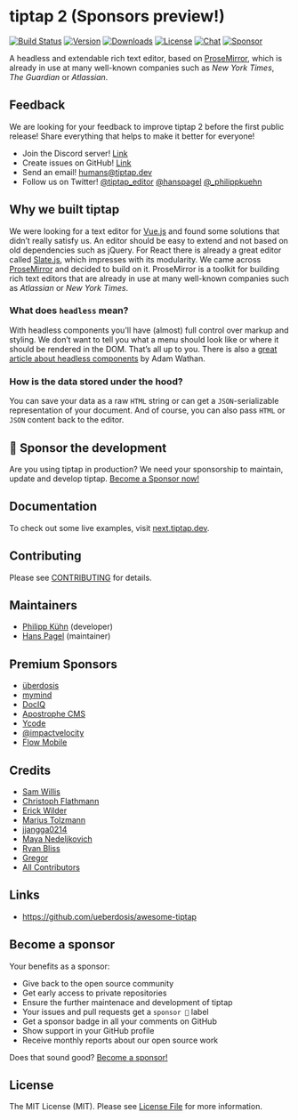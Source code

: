 # tiptap 2 (Sponsors preview!)
[![Build Status](https://github.com/ueberdosis/tiptap-next/workflows/build/badge.svg)](https://github.com/ueberdosis/tiptap-next/actions)
[![Version](https://img.shields.io/npm/v/@tiptap/core.svg?label=version)](https://www.npmjs.com/package/@tiptap/core)
[![Downloads](https://img.shields.io/npm/dm/@tiptap/core.svg)](https://npmcharts.com/compare/@tiptap/core?minimal=true)
[![License](https://img.shields.io/npm/l/@tiptap/core.svg)](https://www.npmjs.com/package/@tiptap/core)
[![Chat](https://img.shields.io/badge/chat-on%20discord-7289da.svg?sanitize=true)](https://discord.gg/WtJ49jGshW)
[![Sponsor](https://img.shields.io/static/v1?label=Sponsor&message=%E2%9D%A4&logo=GitHub)](https://github.com/sponsors/ueberdosis)

A headless and extendable rich text editor, based on [ProseMirror](https://github.com/ProseMirror/prosemirror), which is already in use at many well-known companies such as *New York Times*, *The Guardian* or *Atlassian*.

## Feedback
We are looking for your feedback to improve tiptap 2 before the first public release! Share everything that helps to make it better for everyone!

* Join the Discord server! [Link](https://discord.gg/WtJ49jGshW)
* Create issues on GitHub! [Link](https://github.com/ueberdosis/tiptap-next/issues)
* Send an email! [humans@tiptap.dev](mailto:humans@tiptap.dev)
* Follow us on Twitter! [@tiptap_editor](https://twitter.com/tiptap_editor) [@hanspagel](https://twitter.com/hanspagel) [@_philippkuehn](https://twitter.com/_philippkuehn)

## Why we built tiptap
We were looking for a text editor for [Vue.js](https://github.com/vuejs/vue) and found some solutions that didn’t really satisfy us. An editor should be easy to extend and not based on old dependencies such as jQuery. For React there is already a great editor called [Slate.js](https://github.com/ianstormtaylor/slate), which impresses with its modularity. We came across [ProseMirror](https://github.com/prosemirror) and decided to build on it. ProseMirror is a toolkit for building rich text editors that are already in use at many well-known companies such as *Atlassian* or *New York Times*.

### What does `headless` mean?
With headless components you'll have (almost) full control over markup and styling. We don’t want to tell you what a menu should look like or where it should be rendered in the DOM. That’s all up to you. There is also a [great article about headless components](https://adamwathan.me/renderless-components-in-vuejs/) by Adam Wathan.

### How is the data stored under the hood?
You can save your data as a raw `HTML` string or can get a `JSON`-serializable representation of your document. And of course, you can also pass `HTML` or `JSON` content back to the editor.

## 💖 Sponsor the development
Are you using tiptap in production? We need your sponsorship to maintain, update and develop tiptap. [Become a Sponsor now!](https://github.com/sponsors/ueberdosis)

## Documentation
To check out some live examples, visit [next.tiptap.dev](https://next.tiptap.dev/).

## Contributing
Please see [CONTRIBUTING](CONTRIBUTING.md) for details.

## Maintainers
- [Philipp Kühn](https://github.com/philippkuehn) (developer)
- [Hans Pagel](https://github.com/hanspagel) (maintainer)

## Premium Sponsors
- [überdosis](https://ueberdosis.io/)
- [mymind](https://mymind.com/)
- [DocIQ](https://www.dociq.io/)
- [Apostrophe CMS](https://apostrophecms.com/)
- [Ycode](https://www.ycode.com/)
- [@impactvelocity](https://github.com/impactvelocity)
- [Flow Mobile](https://www.flowmobile.app/)

## Credits
- [Sam Willis](https://github.com/samwillis)
- [Christoph Flathmann](https://github.com/Chrissi2812)
- [Erick Wilder](https://github.com/erickwilder)
- [Marius Tolzmann](https://github.com/mariux)
- [jjangga0214](https://github.com/jjangga0214)
- [Maya Nedeljkovich](https://github.com/mayacoda)
- [Ryan Bliss](https://github.com/ryanbliss)
- [Gregor](https://github.com/gambolputty)
- [All Contributors](../../contributors)

## Links
- https://github.com/ueberdosis/awesome-tiptap

## Become a sponsor
Your benefits as a sponsor:

* Give back to the open source community
* Get early access to private repositories
* Ensure the further maintenace and development of tiptap
* Your issues and pull requests get a `sponsor 💖` label
* Get a sponsor badge in all your comments on GitHub
* Show support in your GitHub profile
* Receive monthly reports about our open source work

Does that sound good? [Become a sponsor!](https://github.com/sponsors/ueberdosis)

## License
The MIT License (MIT). Please see [License File](LICENSE.md) for more information.
